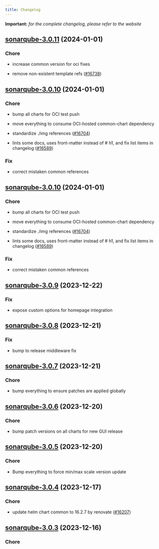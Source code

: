 ```yaml
---
title: Changelog
---
```


**Important:**
*for the complete changelog, please refer to the website*



## [sonarqube-3.0.11](https://github.com/truecharts/charts/compare/sonarqube-3.0.10...sonarqube-3.0.11) (2024-01-01)

### Chore



- increase common version for oci fixes

- remove non-existent template refs ([#16738](https://github.com/truecharts/charts/issues/16738))


## [sonarqube-3.0.10](https://github.com/truecharts/charts/compare/sonarqube-3.0.9...sonarqube-3.0.10) (2024-01-01)

### Chore



- bump all charts for OCI test push

- move everything to consume OCI-hosted common-chart dependency

- standardize ./img references ([#16704](https://github.com/truecharts/charts/issues/16704))

- lints some docs, uses front-matter instead of # h1, and fix list items in changelog ([#16589](https://github.com/truecharts/charts/issues/16589))

### Fix



- correct mistaken common references


## [sonarqube-3.0.10](https://github.com/truecharts/charts/compare/sonarqube-3.0.9...sonarqube-3.0.10) (2024-01-01)

### Chore



- bump all charts for OCI test push

- move everything to consume OCI-hosted common-chart dependency

- standardize ./img references ([#16704](https://github.com/truecharts/charts/issues/16704))

- lints some docs, uses front-matter instead of # h1, and fix list items in changelog ([#16589](https://github.com/truecharts/charts/issues/16589))

### Fix



- correct mistaken common references
## [sonarqube-3.0.9](https://github.com/truecharts/charts/compare/sonarqube-3.0.8...sonarqube-3.0.9) (2023-12-22)

### Fix

- expose custom options for homepage integration

## [sonarqube-3.0.8](https://github.com/truecharts/charts/compare/sonarqube-3.0.7...sonarqube-3.0.8) (2023-12-21)

### Fix

- bump to release middleware fix

## [sonarqube-3.0.7](https://github.com/truecharts/charts/compare/sonarqube-3.0.6...sonarqube-3.0.7) (2023-12-21)

### Chore

- bump everything to ensure patches are applied globally

## [sonarqube-3.0.6](https://github.com/truecharts/charts/compare/sonarqube-3.0.5...sonarqube-3.0.6) (2023-12-20)

### Chore

- bump patch versions on all charts for new GUI release

## [sonarqube-3.0.5](https://github.com/truecharts/charts/compare/sonarqube-3.0.4...sonarqube-3.0.5) (2023-12-20)

### Chore

- Bump everything to force min/max scale version update

## [sonarqube-3.0.4](https://github.com/truecharts/charts/compare/sonarqube-3.0.3...sonarqube-3.0.4) (2023-12-17)

### Chore

- update helm chart common to 16.2.7 by renovate ([#16207](https://github.com/truecharts/charts/issues/16207))

## [sonarqube-3.0.3](https://github.com/truecharts/charts/compare/sonarqube-2.0.12...sonarqube-3.0.3) (2023-12-16)

### Chore
